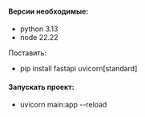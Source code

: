 
#### Версии необходимые:
- python 3.13
- node 22.22

Поставить:
- pip install fastapi uvicorn[standard]

#### Запускать проект:
- uvicorn main:app --reload 